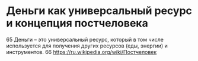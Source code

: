 # Деньги как универсальный ресурс и концепция постчеловека

65 Деньги – это универсальный ресурс, который в том числе используется для получения других ресурсов (еды, энергии) и инструментов.
66 https://ru.wikipedia.org/wiki/Постчеловек
